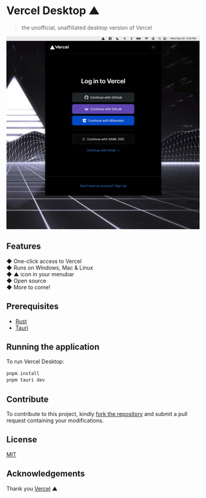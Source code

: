 # Vercel Desktop ▲

> the unofficial, unaffiliated desktop version of Vercel

<p align="center">
  <img src="./screenshot.png" alt="Vercel Desktop" />
</p>

## Features

<div>
  ◆ One-click access to Vercel
</div>
<div>
  ◆ Runs on Windows, Mac & Linux
</div>
<div>
  ◆ ▲ icon in your menubar</div>
<div>
  ◆ Open source</div>
<div>
  ◆ More to come!
</div>

## Prerequisites

- [Rust](https://www.rust-lang.org)
- [Tauri](https://tauri.app)

## Running the application

To run Vercel Desktop:

```sh
pnpm install
pnpm tauri dev
```

## Contribute

To contribute to this project, kindly [fork the repository](https://github.com/ctate/vercel-desktop/fork) and submit a pull request containing your modifications.

## License

[MIT](https://github.com/ctate/vercel-desktop/blob/main/LICENSE)

## Acknowledgements

Thank you [Vercel](https://vercel.com) ▲
